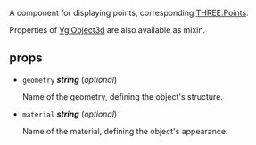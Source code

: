 A component for displaying points,
corresponding [THREE.Points](https://threejs.org/docs/index.html#api/objects/Points).

Properties of [VglObject3d](vgl-object3d) are also available as mixin. 

## props 

- `geometry` ***string*** (*optional*) 

  Name of the geometry, defining the object's structure. 

- `material` ***string*** (*optional*) 

  Name of the material, defining the object's appearance. 

